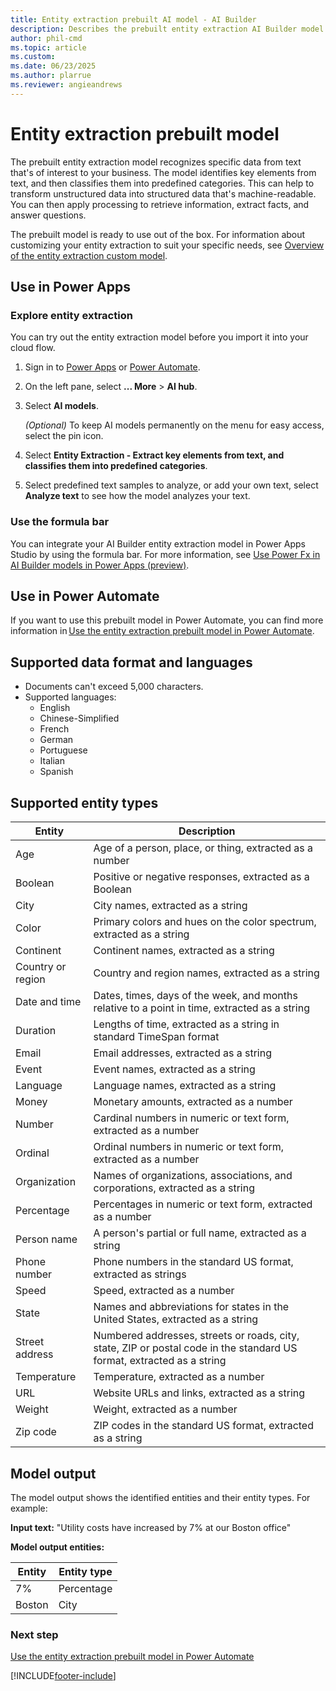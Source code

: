 ```yaml
---
title: Entity extraction prebuilt AI model - AI Builder
description: Describes the prebuilt entity extraction AI Builder model.
author: phil-cmd
ms.topic: article
ms.custom: 
ms.date: 06/23/2025
ms.author: plarrue
ms.reviewer: angieandrews
---
```


# Entity extraction prebuilt model

The prebuilt entity extraction model recognizes specific data from text that's of interest to your business. The model identifies key elements from text, and then classifies them into predefined categories. This can help to transform unstructured data into structured data that's machine-readable. You can then apply processing to retrieve information, extract facts, and answer questions.

The prebuilt model is ready to use out of the box. For information about customizing your entity extraction to suit your specific needs, see [Overview of the entity extraction custom model](entity-extraction-overview.md).

## Use in Power Apps

### Explore entity extraction

You can try out the entity extraction model before you import it into your cloud flow.

1. Sign in to [Power Apps](https://make.powerapps.com) or [Power Automate](https://make.powerautomate.com).
1. On the left pane, select **... More** > **AI hub**.
1. Select **AI models**.

    *(Optional)* To keep AI models permanently on the menu for easy access, select the pin icon.

1. Select **Entity Extraction - Extract key elements from text, and classifies them into predefined categories**.
1. Select predefined text samples to analyze, or add your own text, select **Analyze text**  to see how the model analyzes your text.

### Use the formula bar

You can integrate your AI Builder entity extraction model in Power Apps Studio by using the formula bar. For more information, see [Use Power Fx in AI Builder models in Power Apps (preview)](powerfx-in-powerapps.md).

## Use in Power Automate

If you want to use this prebuilt model in Power Automate, you can find more information in [Use the entity extraction prebuilt model in Power Automate](prebuilt-entity-extraction-pwr-automate.md).

## Supported data format and languages

- Documents can't exceed 5,000 characters.
- Supported languages:
  - English
  - Chinese-Simplified
  - French
  - German
  - Portuguese
  - Italian
  - Spanish

## Supported entity types

|Entity  |Description |
|---------|---------|
|Age|Age of a person, place, or thing, extracted as a number|
|Boolean|Positive or negative responses, extracted as a Boolean|
|City|City names, extracted as a string|
|Color|Primary colors and hues on the color spectrum, extracted as a string|
|Continent|Continent names, extracted as a string|
|Country or region|Country and region names, extracted as a string|
|Date and time|Dates, times, days of the week, and months relative to a point in time, extracted as a string|
|Duration|Lengths of time, extracted as a string in standard TimeSpan format|
|Email|Email addresses, extracted as a string|
|Event|Event names, extracted as a string|
|Language|Language names, extracted as a string|
|Money|Monetary amounts, extracted as a number|
|Number|Cardinal numbers in numeric or text form, extracted as a number|
|Ordinal|Ordinal numbers in numeric or text form, extracted as a number|
|Organization|Names of organizations, associations, and corporations, extracted as a string|
|Percentage|Percentages in numeric or text form, extracted as a number|
|Person name|A person's partial or full name, extracted as a string|
|Phone number|Phone numbers in the standard US format, extracted as strings|
|Speed|Speed, extracted as a number|
|State|Names and abbreviations for states in the United States, extracted as a string|
|Street address|Numbered addresses, streets or roads, city, state, ZIP or postal code in the standard US format, extracted as a string|
|Temperature|Temperature, extracted as a number|
|URL|Website URLs and links, extracted as a string|
|Weight|Weight, extracted as a number|
|Zip code|ZIP codes in the standard US format, extracted as a string|

## Model output

The model output shows the identified entities and their entity types. For example:

**Input text:** "Utility costs have increased by 7% at our Boston office"

**Model output entities:**

|Entity |Entity type |
|---------|---------|
|7%    | Percentage  |
|Boston  |City   |

### Next step

[Use the entity extraction prebuilt model in Power Automate](prebuilt-entity-extraction-pwr-automate.md)


[!INCLUDE[footer-include](includes/footer-banner.md)]
